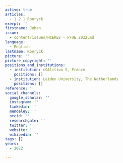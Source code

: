 ```yaml
---
active: true
articles:
  - 1.2.1_Rooryck
exerpt: ''
firstname: Johan
issue:
  - content/issues/HCERES - PFUE 2022.md
language:
  - English
lastname: Rooryck
picture: ''
picture_copyright: ''
positions_and_institutions:
  - institution: cOAlition S, France
    positions: []
  - institution: Leiden University, The Netherlands
    positions: []
reference: ''
social_channels:
  google_scholar: ''
  instagram: ''
  linkedin: ''
  mendeley: ''
  orcid: ''
  researchgate: ''
  twitter: ''
  website: ''
  wikipedia: ''
tags: []
years:
  - 2022

---
```

